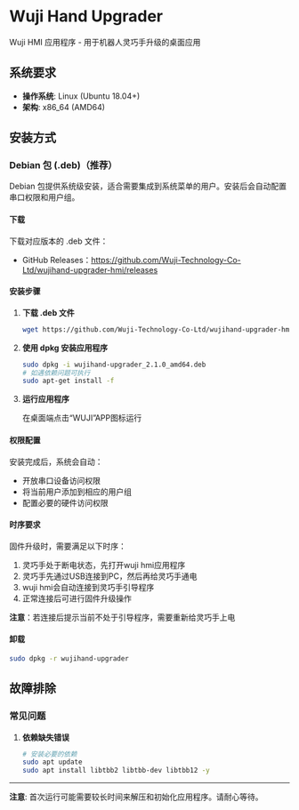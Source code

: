 # Wuji Hand Upgrader

Wuji HMI 应用程序 - 用于机器人灵巧手升级的桌面应用

## 系统要求

- **操作系统**: Linux (Ubuntu 18.04+)
- **架构**: x86_64 (AMD64)

## 安装方式

### Debian 包 (.deb)（推荐）

Debian 包提供系统级安装，适合需要集成到系统菜单的用户。安装后会自动配置串口权限和用户组。

#### 下载
下载对应版本的 .deb 文件：
- GitHub Releases：https://github.com/Wuji-Technology-Co-Ltd/wujihand-upgrader-hmi/releases

#### 安装步骤

1. **下载 .deb 文件**
   ```bash
   wget https://github.com/Wuji-Technology-Co-Ltd/wujihand-upgrader-hmi/releases/download/v2.1.0/wujihand-upgrader_2.1.0_amd64.deb
   ```

2. **使用 dpkg 安装应用程序**
   ```bash
   sudo dpkg -i wujihand-upgrader_2.1.0_amd64.deb
   # 如遇依赖问题可执行
   sudo apt-get install -f
   ```

3. **运行应用程序**
   
   在桌面端点击“WUJI”APP图标运行

#### 权限配置
安装完成后，系统会自动：
- 开放串口设备访问权限
- 将当前用户添加到相应的用户组
- 配置必要的硬件访问权限

#### 时序要求
固件升级时，需要满足以下时序：
1. 灵巧手处于断电状态，先打开wuji hmi应用程序
2. 灵巧手先通过USB连接到PC，然后再给灵巧手通电
3. wuji hmi会自动连接到灵巧手引导程序
4. 正常连接后可进行固件升级操作

**注意**：若连接后提示当前不处于引导程序，需要重新给灵巧手上电

#### 卸载
```bash
sudo dpkg -r wujihand-upgrader
```

## 故障排除

### 常见问题

1. **依赖缺失错误**
   ```bash
   # 安装必要的依赖
   sudo apt update
   sudo apt install libtbb2 libtbb-dev libtbb12 -y
   ```
---

**注意**: 首次运行可能需要较长时间来解压和初始化应用程序。请耐心等待。



